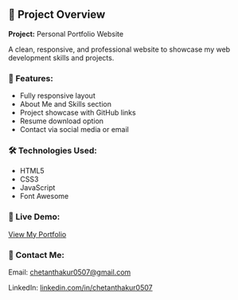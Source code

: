 
  <h2>📄 Project Overview</h2>
  <p><strong>Project:</strong> Personal Portfolio Website</p>
  <p>A clean, responsive, and professional website to showcase my web development skills and projects.</p>

  <h3>🚀 Features:</h3>
  <ul>
    <li>Fully responsive layout</li>
    <li>About Me and Skills section</li>
    <li>Project showcase with GitHub links</li>
    <li>Resume download option</li>
    <li>Contact via social media or email</li>
  </ul>

  <h3>🛠️ Technologies Used:</h3>
  <ul>
    <li>HTML5</li>
    <li>CSS3</li>
    <li>JavaScript</li>
    <li>Font Awesome</li>
  </ul>

  <h3>🔗 Live Demo:</h3>
  <p><a href="https://your-username.github.io/your-portfolio/" target="_blank">View My Portfolio</a></p>

  <h3>📧 Contact Me:</h3>
  <p>Email: <a href="chetanthakur0507@gmail.com">chetanthakur0507@gmail.com</a></p>
  <p>LinkedIn: <a href="https://www.linkedin.com/in/chetan-thakur-b48aa52a8/" target="_blank">linkedin.com/in/chetanthakur0507</a></p>
</section>

 
 
